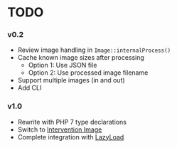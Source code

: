 # TODO

### v0.2

- Review image handling in `Image::internalProcess()`
- Cache known image sizes after processing
    - Option 1: Use JSON file
    - Option 2: Use processed image filename
- Support multiple images (in and out)
- Add CLI

### v1.0

- Rewrite with PHP 7 type declarations
- Switch to [Intervention Image](http://image.intervention.io/)
- Complete integration with [LazyLoad](https://github.com/verlok/lazyload)
